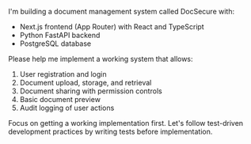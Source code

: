 I'm building a document management system called DocSecure with:
- Next.js frontend (App Router) with React and TypeScript 
- Python FastAPI backend
- PostgreSQL database

Please help me implement a working system that allows:
1. User registration and login
2. Document upload, storage, and retrieval
3. Document sharing with permission controls
4. Basic document preview
5. Audit logging of user actions

Focus on getting a working implementation first. Let's follow test-driven development practices by writing tests before implementation.